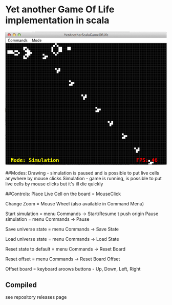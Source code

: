 Yet another Game Of Life implementation in scala
================================================

![alt tag](https://github.com/strobe/YetAnotherScalaGameOfLife/blob/master/Screenshot.png)

##Modes:
Drawing - simulation is paused and is possible to put live cells anywhere by mouse clicks
Simulation - game is running, is possible to put live cells by mouse clicks but it's ill die quickly  

##Controls:
Place Live Cell on the board = MouseClick

Change Zoom = Mouse Wheel (also available in Command Menu)

Start simulation = menu Commands -> Start/Resume
                                                                              t push origin
Pause simulation = menu Commands -> Pause

Save universe state  = menu Commands -> Save State

Load universe state  = menu Commands -> Load State 

Reset state to default = menu Commands -> Reset Board 

Reset offset =  menu Commands -> Reset Board Offset

Offset board = keyboard aroows buttons - Up, Down, Left, Right

## Compiled 
see repository releases page